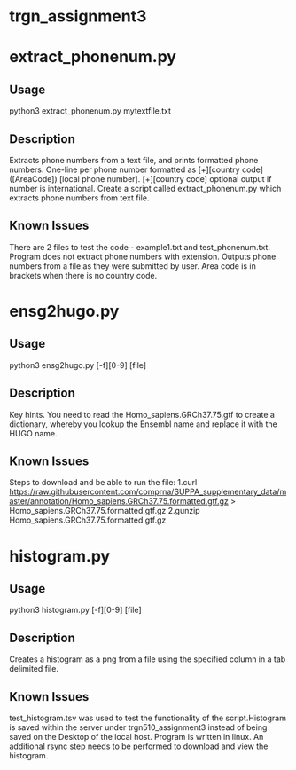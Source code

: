 # trgn_assignment3
# extract_phonenum.py
## Usage
python3 extract_phonenum.py mytextfile.txt
## Description
Extracts phone numbers from a text file, and prints formatted phone numbers.
One-line per phone number formatted as [+][country code] ([AreaCode]) [local phone number]. [+][country code] optional output if number is international. Create a script called extract_phonenum.py which extracts phone numbers from text file. 
## Known Issues
There are 2 files to test the code - example1.txt and test_phonenum.txt. Program does not extract phone numbers with extension. Outputs phone numbers from a file as they were submitted by user. Area code is in brackets when there is no country code.   

# ensg2hugo.py
## Usage
python3 ensg2hugo.py [-f][0-9] [file]
## Description
Key hints. You need to read the Homo_sapiens.GRCh37.75.gtf to create a dictionary, whereby you lookup the Ensembl name and replace it with the HUGO name.
## Known Issues
Steps to download and be able to run the file:
1.curl https://raw.githubusercontent.com/comprna/SUPPA_supplementary_data/master/annotation/Homo_sapiens.GRCh37.75.formatted.gtf.gz > Homo_sapiens.GRCh37.75.formatted.gtf.gz
2.gunzip Homo_sapiens.GRCh37.75.formatted.gtf.gz 

# histogram.py
## Usage
python3 histogram.py [-f][0-9] [file]
## Description
Creates a histogram as a png from a file using the specified column in a tab delimited file.
## Known Issues
test_histogram.tsv was used to test the functionality of the script.Histogram is saved within the server under trgn510_assignment3 instead of being saved on the Desktop of the local host. Program is written in linux. An additional rsync step needs to be performed to download and view the histogram.  
